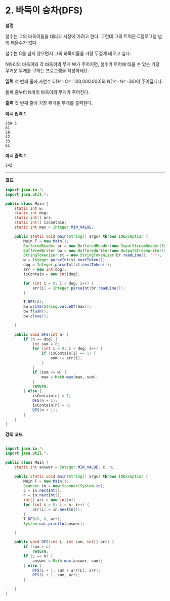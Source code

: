 # 2. 바둑이 승차(DFS)

**설명**

철수는 그의 바둑이들을 데리고 시장에 가려고 한다. 그런데 그의 트럭은 C킬로그램 넘게 태울수가 없다.

철수는 C를 넘지 않으면서 그의 바둑이들을 가장 무겁게 태우고 싶다.

N마리의 바둑이와 각 바둑이의 무게 W가 주어지면, 철수가 트럭에 태울 수 있는 가장 무거운 무게를 구하는 프로그램을 작성하세요.

**입력**
첫 번째 줄에 자연수 C(1<=C<=100,000,000)와 N(1<=N<=30)이 주어집니다.

둘째 줄부터 N마리 바둑이의 무게가 주어진다.

**출력**
첫 번째 줄에 가장 무거운 무게를 출력한다.

**예시 입력 1**

```
259 5
81
58
42
33
61
```

**예시 출력 1**

```
242
```

---

**코드**

```java
import java.io.*;
import java.util.*;

public class Main {
    static int w;
    static int dog;
    static int[] arr;
    static int[] isContain;
    static int max = Integer.MIN_VALUE;

    public static void main(String[] args) throws IOException {
        Main T = new Main();
        BufferedReader br = new BufferedReader(new InputStreamReader(System.in));
        BufferedWriter bw = new BufferedWriter(new OutputStreamWriter(System.out));
        StringTokenizer st = new StringTokenizer(br.readLine(), " ");
        w = Integer.parseInt(st.nextToken());
        dog = Integer.parseInt(st.nextToken());
        arr = new int[dog];
        isContain = new int[dog];

        for (int i = 0; i < dog; i++) {
            arr[i] = Integer.parseInt(br.readLine());
        }

        T.DFS(0);
        bw.write(String.valueOf(max));
        bw.flush();
        bw.close();

    }

    public void DFS(int n) {
        if (n == dog) {
            int sum = 0;
            for (int i = 0; i < dog; i++) {
                if (isContain[i] == 1) {
                    sum += arr[i];
                }
            }
            if (sum <= w) {
                max = Math.max(max, sum);
            }
            return;
        } else {
            isContain[n] = 1;
            DFS(n + 1);
            isContain[n] = 0;
            DFS(n + 1);
        }
    }
}

```

**강의 코드**

```java

import java.io.*;
import java.util.*;

public class Main {
    static int answer = Integer.MIN_VALUE, c, n;

    public static void main(String[] args) throws IOException {
        Main T = new Main();
        Scanner in = new Scanner(System.in);
        c = in.nextInt();
        n = in.nextInt();
        int[] arr = new int[n];
        for (int i = 0; i < n; i++) {
            arr[i] = in.nextInt();
        }
        T.DFS(0, 0, arr);
        System.out.println(answer);

    }

    public void DFS(int L, int sum, int[] arr) {
        if (sum > c)
            return;
        if (L == n) {
            answer = Math.max(answer, sum);
        } else {
            DFS(L + 1, sum + arr[L], arr);
            DFS(L + 1, sum, arr);
        }

    }
}

```
